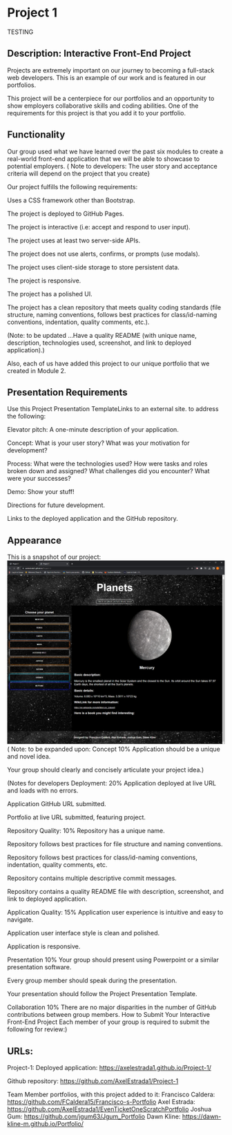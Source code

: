 # Project 1

TESTING

## Description: Interactive Front-End Project
Projects are extremely important on our journey to becoming a full-stack web developers. This is an example of our work and is featured in our portfolios.

This project will be a centerpiece for our portfolios and an opportunity to show employers collaborative skills and coding abilities. One of the requirements for this project is that you add it to your portfolio.

## Functionality
Our group used what we have learned over the past six modules to create a real-world front-end application that we will be able to showcase to potential employers. ( Note to developers: The user story and acceptance criteria will depend on the project that you create}

Our project fulfills the following requirements:

Uses a CSS framework other than Bootstrap.

The project is deployed to GitHub Pages.

The project is interactive (i.e: accept and respond to user input).

The project uses at least two server-side APIs.

The project does not use alerts, confirms, or prompts (use modals).

The project uses client-side storage to store persistent data.

The project is responsive.

The project has a polished UI.

The project has a clean repository that meets quality coding standards (file structure, naming conventions, follows best practices for class/id-naming conventions, indentation, quality comments, etc.).

(Note: to be updated ...Have a quality README (with unique name, description, technologies used, screenshot, and link to deployed application).)

Also, each of us have added this project to our unique portfolio that we created in Module 2.

## Presentation Requirements
Use this Project Presentation TemplateLinks to an external site. to address the following:

Elevator pitch: A one-minute description of your application.

Concept: What is your user story? What was your motivation for development?

Process: What were the technologies used? How were tasks and roles broken down and assigned? What challenges did you encounter? What were your successes?

Demo: Show your stuff!

Directions for future development.

Links to the deployed application and the GitHub repository.

## Appearance 

This is a snapshot of our project: 
![alt text](/assets/images/Screenshot%20(12).png)
( Note: to be expanded upon: Concept 10%
Application should be a unique and novel idea.

Your group should clearly and concisely articulate your project idea.)


(Notes for developers
Deployment: 20%
Application deployed at live URL and loads with no errors.

Application GitHub URL submitted.

Portfolio at live URL submitted, featuring project.

Repository Quality: 10%
Repository has a unique name.

Repository follows best practices for file structure and naming conventions.

Repository follows best practices for class/id-naming conventions, indentation, quality comments, etc.

Repository contains multiple descriptive commit messages.

Repository contains a quality README file with description, screenshot, and link to deployed application.

Application Quality: 15%
Application user experience is intuitive and easy to navigate.

Application user interface style is clean and polished.

Application is responsive.

Presentation 10%
Your group should present using Powerpoint or a similar presentation software.

Every group member should speak during the presentation.

Your presentation should follow the Project Presentation Template.

Collaboration 10%
There are no major disparities in the number of GitHub contributions between group members.
How to Submit Your Interactive Front-End Project
Each member of your group is required to submit the following for review:)


## URLs:

Project-1: 
Deployed application: https://axelestrada1.github.io/Project-1/

Github repository:  https://github.com/AxelEstrada1/Project-1

Team Member portfolios, with this project added to it:
     Francisco Caldera: https://github.com/FCaldera15/Francisco-s-Portfolio
     Axel Estrada: https://github.com/AxelEstrada1/EvenTicketOneScratchPortfolio
     Joshua Gum: https://github.com/jgum63/Jgum_Portfolio
     Dawn Kline: https://dawn-kline-m.github.io/Portfolio/




